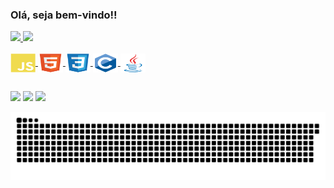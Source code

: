 ### Olá, seja bem-vindo!!

 <div>
  <a href="https://github.com/brunovitorr">
  <img height="180em" src="https://github-readme-stats.vercel.app/api?username=brunovitorr&show_icons=true&theme=dark&include_all_commits=true&count_private=true"/>
  <img height="180em" src="https://github-readme-stats.vercel.app/api/top-langs/?username=brunovitorr&layout=compact&langs_count=7&theme=dark"/>
</div>

  <div style="display: inline_block"><br>
  <img align="center" alt="Bruno-Js" height="30" width="40" src="https://raw.githubusercontent.com/devicons/devicon/master/icons/javascript/javascript-plain.svg">
  <img align="center" alt="Bruno-HTML" height="30" width="40" src="https://raw.githubusercontent.com/devicons/devicon/master/icons/html5/html5-original.svg">
  <img align="center" alt="Bruno-CSS" height="30" width="40" src="https://raw.githubusercontent.com/devicons/devicon/master/icons/css3/css3-original.svg">
  <img align="center" alt="Bruno-C" height="30" width="40" src=https://raw.githubusercontent.com/devicons/devicon/master/icons/c/c-original.svg>
  <img align="center" alt="Bruno-Java" height="30" width="40" src=https://raw.githubusercontent.com/devicons/devicon/master/icons/java/java-original.svg>


</div>
  
  ##
  
  <div>
  <a href="https://www.instagram.com/brunovitorr/" target="_blank"><img src="https://img.shields.io/badge/-Instagram-%23E4405F?style=for-the-badge&logo=instagram&logoColor=white" target="_blank"></a>
  <a href = "mailto:bruno-vasconcelos2001@hotmail.com"><img src="https://img.shields.io/badge/Microsoft_Outlook-0078D4?style=for-the-badge&logo=microsoft-outlook&logoColor=white" target="_blank"></a>
  <a href="https://www.linkedin.com/in/brunovitorr/" target="_blank"><img src="https://img.shields.io/badge/-LinkedIn-%230077B5?style=for-the-badge&logo=linkedin&logoColor=white" target="_blank"></a>
 </div>
 
  ![Snake animation](https://github.com/brunovitorr/brunovitorr/blob/output/github-contribution-grid-snake.svg) 
